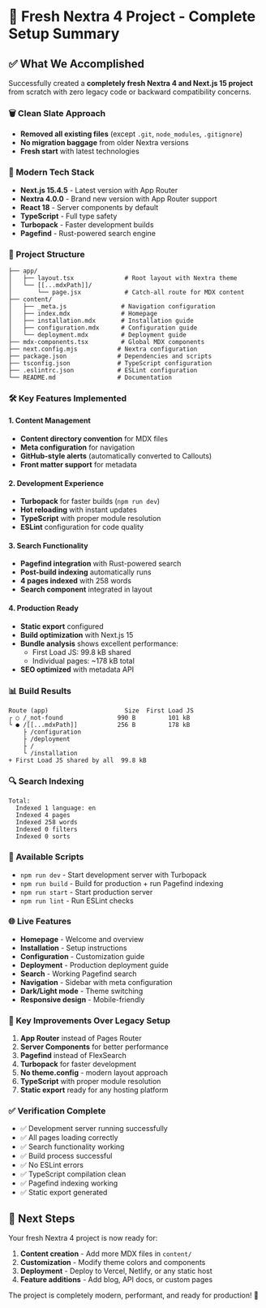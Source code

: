 # 🎉 Fresh Nextra 4 Project - Complete Setup Summary

## ✅ What We Accomplished

Successfully created a **completely fresh Nextra 4 and Next.js 15 project** from scratch with zero legacy code or backward compatibility concerns.

### 🗑️ Clean Slate Approach

- **Removed all existing files** (except `.git`, `node_modules`, `.gitignore`)
- **No migration baggage** from older Nextra versions
- **Fresh start** with latest technologies

### 🚀 Modern Tech Stack

- **Next.js 15.4.5** - Latest version with App Router
- **Nextra 4.0.0** - Brand new version with App Router support
- **React 18** - Server components by default
- **TypeScript** - Full type safety
- **Turbopack** - Faster development builds
- **Pagefind** - Rust-powered search engine

### 📁 Project Structure

```
├── app/
│   ├── layout.tsx              # Root layout with Nextra theme
│   └── [[...mdxPath]]/
│       └── page.jsx            # Catch-all route for MDX content
├── content/
│   ├── _meta.js               # Navigation configuration
│   ├── index.mdx              # Homepage
│   ├── installation.mdx       # Installation guide
│   ├── configuration.mdx      # Configuration guide
│   └── deployment.mdx         # Deployment guide
├── mdx-components.tsx         # Global MDX components
├── next.config.mjs           # Nextra configuration
├── package.json              # Dependencies and scripts
├── tsconfig.json             # TypeScript configuration
├── .eslintrc.json            # ESLint configuration
└── README.md                 # Documentation
```

### 🛠️ Key Features Implemented

#### 1. Content Management

- **Content directory convention** for MDX files
- **Meta configuration** for navigation
- **GitHub-style alerts** (automatically converted to Callouts)
- **Front matter support** for metadata

#### 2. Development Experience

- **Turbopack** for faster builds (`npm run dev`)
- **Hot reloading** with instant updates
- **TypeScript** with proper module resolution
- **ESLint** configuration for code quality

#### 3. Search Functionality

- **Pagefind integration** with Rust-powered search
- **Post-build indexing** automatically runs
- **4 pages indexed** with 258 words
- **Search component** integrated in layout

#### 4. Production Ready

- **Static export** configured
- **Build optimization** with Next.js 15
- **Bundle analysis** shows excellent performance:
  - First Load JS: 99.8 kB shared
  - Individual pages: ~178 kB total
- **SEO optimized** with metadata API

### 📊 Build Results

```
Route (app)                     Size  First Load JS
┌ ○ /_not-found               990 B         101 kB
└ ● /[[...mdxPath]]           256 B         178 kB
    ├ /configuration
    ├ /deployment
    ├ /
    └ /installation
+ First Load JS shared by all  99.8 kB
```

### 🔍 Search Indexing

```
Total:
  Indexed 1 language: en
  Indexed 4 pages
  Indexed 258 words
  Indexed 0 filters
  Indexed 0 sorts
```

### 📜 Available Scripts

- `npm run dev` - Start development server with Turbopack
- `npm run build` - Build for production + run Pagefind indexing
- `npm run start` - Start production server
- `npm run lint` - Run ESLint checks

### 🌐 Live Features

- **Homepage** - Welcome and overview
- **Installation** - Setup instructions
- **Configuration** - Customization guide
- **Deployment** - Production deployment guide
- **Search** - Working Pagefind search
- **Navigation** - Sidebar with meta configuration
- **Dark/Light mode** - Theme switching
- **Responsive design** - Mobile-friendly

### 🎯 Key Improvements Over Legacy Setup

1. **App Router** instead of Pages Router
2. **Server Components** for better performance
3. **Pagefind** instead of FlexSearch
4. **Turbopack** for faster development
5. **No theme.config** - modern layout approach
6. **TypeScript** with proper module resolution
7. **Static export** ready for any hosting platform

### ✅ Verification Complete

- ✅ Development server running successfully
- ✅ All pages loading correctly
- ✅ Search functionality working
- ✅ Build process successful
- ✅ No ESLint errors
- ✅ TypeScript compilation clean
- ✅ Pagefind indexing working
- ✅ Static export generated

## 🚀 Next Steps

Your fresh Nextra 4 project is now ready for:

1. **Content creation** - Add more MDX files in `content/`
2. **Customization** - Modify theme colors and components
3. **Deployment** - Deploy to Vercel, Netlify, or any static host
4. **Feature additions** - Add blog, API docs, or custom pages

The project is completely modern, performant, and ready for production! 🎉
